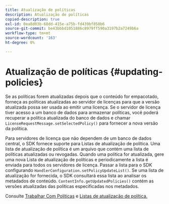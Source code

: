 ```yaml
---
title: Atualização de políticas
description: Atualização de políticas
copied-description: true
exl-id: 0ea8d03b-68dd-415e-a75b-fd439bf858b6
source-git-commit: be43bbbd1051886c8979ff590a3197b2a7249b6a
workflow-type: tm+mt
source-wordcount: '163'
ht-degree: 0%

---
```


# Atualização de políticas {#updating-policies}

Se as políticas forem atualizadas depois que o conteúdo for empacotado, forneça as políticas atualizadas ao servidor de licenças para que a versão atualizada possa ser usada ao emitir uma licença. Se o servidor de licença tiver acesso a um banco de dados para armazenar políticas, você poderá recuperar a política atualizada do banco de dados e chamar `LicenseRequestMessage.setSelectedPolicy()` para fornecer a nova versão da política.

Para servidores de licença que não dependem de um banco de dados central, o SDK fornece suporte para Listas de atualização de política. Uma lista de atualização de política é um arquivo que contém uma lista de políticas atualizadas ou revogadas. Quando uma política for atualizada, gere uma nova Lista de atualização de políticas e periodicamente a lista é enviada para todos os servidores de licença. Passar a lista para o SDK configurando `HandlerConfiguration.setPolicyUpdateList()`. Se uma lista de atualização for fornecida, o SDK consultará essa lista ao analisar os metadados de conteúdo. `ContentInfo.getUpdatedPolicies()` contém as versões atualizadas das políticas especificadas nos metadados.

Consulte [Trabalhar Com Políticas](../../../aaxs-protecting-content/content-working-with-policies/content-working-with-policies-overview.md) e [Listas de atualização de política.](/help/digital-rights-management/protecting-content/working-policies-overview/policy-update-lists/working-with-policy-update-lists.md)
